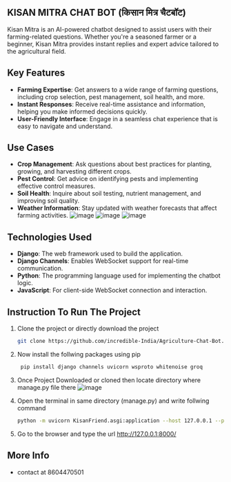 ## KISAN MITRA CHAT BOT (किसान मित्र चैटबॉट)

Kisan Mitra is an AI-powered chatbot designed to assist users with their farming-related questions. Whether you're a seasoned farmer or a beginner, Kisan Mitra provides instant replies and expert advice tailored to the agricultural field.

## Key Features

- **Farming Expertise**: Get answers to a wide range of farming questions, including crop selection, pest management, soil health, and more.
- **Instant Responses**: Receive real-time assistance and information, helping you make informed decisions quickly.
- **User-Friendly Interface**: Engage in a seamless chat experience that is easy to navigate and understand.

## Use Cases

- **Crop Management**: Ask questions about best practices for planting, growing, and harvesting different crops.
- **Pest Control**: Get advice on identifying pests and implementing effective control measures.
- **Soil Health**: Inquire about soil testing, nutrient management, and improving soil quality.
- **Weather Information**: Stay updated with weather forecasts that affect farming activities.
![image](https://github.com/user-attachments/assets/70a0b714-229e-4a5a-a2d6-8e3ce2ed78e1)
![image](https://github.com/user-attachments/assets/bd625748-31cc-4507-90f5-dba583c601eb)
![image](https://github.com/user-attachments/assets/c1f419a2-a52d-46da-a45e-a77e70abe346)

## Technologies Used

- **Django**: The web framework used to build the application.
- **Django Channels**: Enables WebSocket support for real-time communication.
- **Python**: The programming language used for implementing the chatbot logic.
- **JavaScript**: For client-side WebSocket connection and interaction.

## Instruction To Run The Project

1. Clone the project or directly download the project
   ```bash
   git clone https://github.com/incredible-India/Agriculture-Chat-Bot.git

2. Now install the follwing packages using pip
   ```bash
    pip install django channels uvicorn wsproto whitenoise groq
3. Once Project Downloaded or cloned then locate directory where manage.py file there
   ![image](https://github.com/user-attachments/assets/cbb6f12e-225b-4b91-a7ed-7339363003e4)

4. Open the terminal in same directory (manage.py) and write follwing command
   ```bash
   python -m uvicorn KisanFriend.asgi:application --host 127.0.0.1 --port 8000
5. Go to the browser and type the url http://127.0.0.1:8000/

## More Info 
- contact at 8604470501
   

